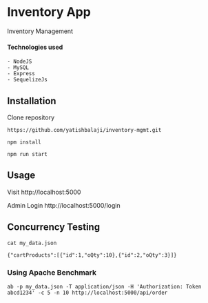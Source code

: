 # Inventory App
Inventory Management

#### Technologies used
    - NodeJS
    - MySQL
    - Express
    - SequelizeJs

Installation
----------------------

Clone repository

    https://github.com/yatishbalaji/inventory-mgmt.git

    npm install

    npm run start

## Usage

Visit http://localhost:5000

Admin Login http://localhost:5000/login

## Concurrency Testing
`cat my_data.json`
```
{"cartProducts":[{"id":1,"oQty":10},{"id":2,"oQty":3}]}
```
### Using Apache Benchmark
```
ab -p my_data.json -T application/json -H 'Authorization: Token abcd1234' -c 5 -n 10 http://localhost:5000/api/order
```

